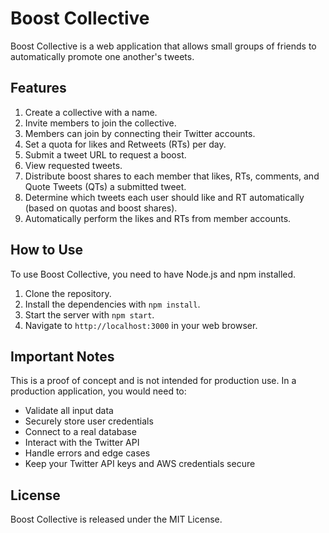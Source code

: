 
# Boost Collective

Boost Collective is a web application that allows small groups of friends to automatically promote one another's tweets.

## Features

1. Create a collective with a name.
2. Invite members to join the collective.
3. Members can join by connecting their Twitter accounts.
4. Set a quota for likes and Retweets (RTs) per day.
5. Submit a tweet URL to request a boost.
6. View requested tweets.
7. Distribute boost shares to each member that likes, RTs, comments, and Quote Tweets (QTs) a submitted tweet.
8. Determine which tweets each user should like and RT automatically (based on quotas and boost shares).
9. Automatically perform the likes and RTs from member accounts.

## How to Use

To use Boost Collective, you need to have Node.js and npm installed.

1. Clone the repository.
2. Install the dependencies with `npm install`.
3. Start the server with `npm start`.
4. Navigate to `http://localhost:3000` in your web browser.

## Important Notes

This is a proof of concept and is not intended for production use. In a production application, you would need to:

- Validate all input data
- Securely store user credentials
- Connect to a real database
- Interact with the Twitter API
- Handle errors and edge cases
- Keep your Twitter API keys and AWS credentials secure

## License

Boost Collective is released under the MIT License.
